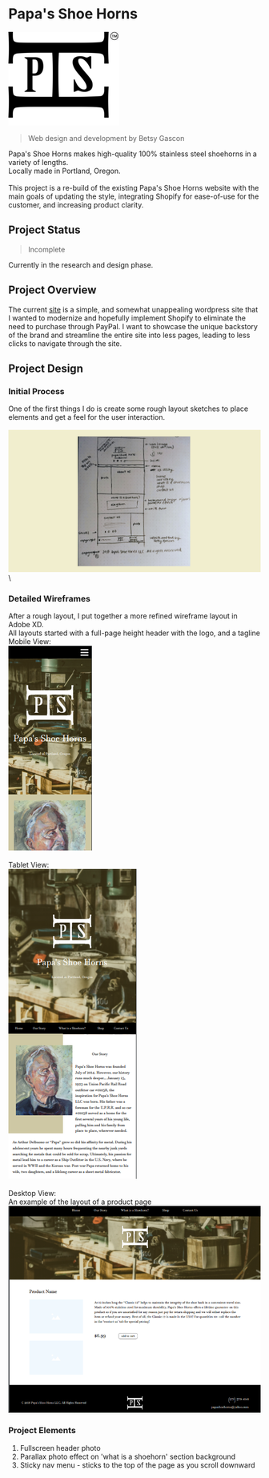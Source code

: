 
# Papa's Shoe Horns
![Logo](https://github.com/bgascon/papa_shoe_horns/blob/master/images/logo.png)

> Web design and development by Betsy Gascon

Papa's Shoe Horns makes high-quality 100% stainless steel shoehorns in a variety of lengths.  
Locally made in Portland, Oregon.
\
\
This project is a re-build of the existing Papa's Shoe Horns website with the main goals of updating the style, integrating Shopify for ease-of-use for the customer, and increasing product clarity.

## Project Status
> Incomplete

Currently in the research and design phase.

## Project Overview

The current [site](www.papashoehorns.com) is a simple, and somewhat unappealing wordpress site that I wanted to modernize and hopefully implement Shopify to eliminate the need to purchase through PayPal. I want to showcase the unique backstory of the brand and streamline the entire site into less pages, leading to less clicks to navigate through the site.

## Project Design
### Initial Process

One of the first things I do is create some rough layout sketches to place elements and get a feel for the user interaction.
\
\
![initial wireframe](https://github.com/bgascon/papa_shoe_horns/blob/master/images/rough_wireframe.png)
\
### Detailed Wireframes
After a rough layout, I put together a more refined wireframe layout in Adobe XD.
\
All layouts started with a full-page height header with the logo, and a tagline\
Mobile View:\
![mobile](https://github.com/bgascon/papa_shoe_horns/blob/master/images/mobile.png)
\
\
Tablet View:\
![tablet](https://github.com/bgascon/papa_shoe_horns/blob/master/images/tablet.png)
\
\
Desktop View:\
An example of the layout of a product page\
![desktop](https://github.com/bgascon/papa_shoe_horns/blob/master/images/desktop.png)

### Project Elements
1. Fullscreen header photo
2. Parallax photo effect on 'what is a shoehorn' section background
3. Sticky nav menu - sticks to the top of the page as you scroll downward
